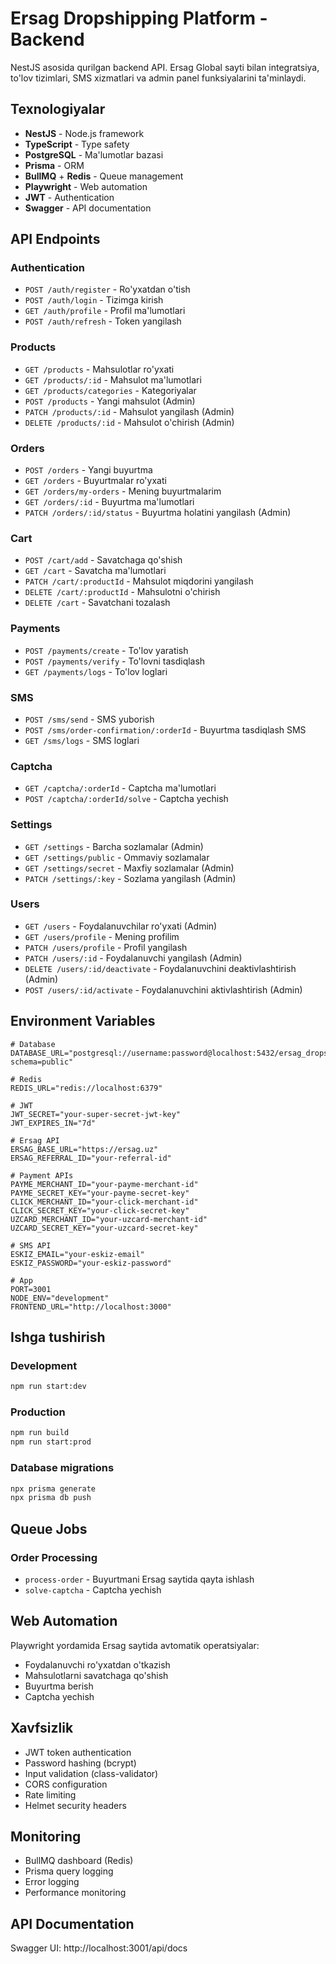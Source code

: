 # Ersag Dropshipping Platform - Backend

NestJS asosida qurilgan backend API. Ersag Global sayti bilan integratsiya, to'lov tizimlari, SMS xizmatlari va admin panel funksiyalarini ta'minlaydi.

## Texnologiyalar

- **NestJS** - Node.js framework
- **TypeScript** - Type safety
- **PostgreSQL** - Ma'lumotlar bazasi
- **Prisma** - ORM
- **BullMQ** + **Redis** - Queue management
- **Playwright** - Web automation
- **JWT** - Authentication
- **Swagger** - API documentation

## API Endpoints

### Authentication
- `POST /auth/register` - Ro'yxatdan o'tish
- `POST /auth/login` - Tizimga kirish
- `GET /auth/profile` - Profil ma'lumotlari
- `POST /auth/refresh` - Token yangilash

### Products
- `GET /products` - Mahsulotlar ro'yxati
- `GET /products/:id` - Mahsulot ma'lumotlari
- `GET /products/categories` - Kategoriyalar
- `POST /products` - Yangi mahsulot (Admin)
- `PATCH /products/:id` - Mahsulot yangilash (Admin)
- `DELETE /products/:id` - Mahsulot o'chirish (Admin)

### Orders
- `POST /orders` - Yangi buyurtma
- `GET /orders` - Buyurtmalar ro'yxati
- `GET /orders/my-orders` - Mening buyurtmalarim
- `GET /orders/:id` - Buyurtma ma'lumotlari
- `PATCH /orders/:id/status` - Buyurtma holatini yangilash (Admin)

### Cart
- `POST /cart/add` - Savatchaga qo'shish
- `GET /cart` - Savatcha ma'lumotlari
- `PATCH /cart/:productId` - Mahsulot miqdorini yangilash
- `DELETE /cart/:productId` - Mahsulotni o'chirish
- `DELETE /cart` - Savatchani tozalash

### Payments
- `POST /payments/create` - To'lov yaratish
- `POST /payments/verify` - To'lovni tasdiqlash
- `GET /payments/logs` - To'lov loglari

### SMS
- `POST /sms/send` - SMS yuborish
- `POST /sms/order-confirmation/:orderId` - Buyurtma tasdiqlash SMS
- `GET /sms/logs` - SMS loglari

### Captcha
- `GET /captcha/:orderId` - Captcha ma'lumotlari
- `POST /captcha/:orderId/solve` - Captcha yechish

### Settings
- `GET /settings` - Barcha sozlamalar (Admin)
- `GET /settings/public` - Ommaviy sozlamalar
- `GET /settings/secret` - Maxfiy sozlamalar (Admin)
- `PATCH /settings/:key` - Sozlama yangilash (Admin)

### Users
- `GET /users` - Foydalanuvchilar ro'yxati (Admin)
- `GET /users/profile` - Mening profilim
- `PATCH /users/profile` - Profil yangilash
- `PATCH /users/:id` - Foydalanuvchi yangilash (Admin)
- `DELETE /users/:id/deactivate` - Foydalanuvchini deaktivlashtirish (Admin)
- `POST /users/:id/activate` - Foydalanuvchini aktivlashtirish (Admin)

## Environment Variables

```env
# Database
DATABASE_URL="postgresql://username:password@localhost:5432/ersag_dropshipping?schema=public"

# Redis
REDIS_URL="redis://localhost:6379"

# JWT
JWT_SECRET="your-super-secret-jwt-key"
JWT_EXPIRES_IN="7d"

# Ersag API
ERSAG_BASE_URL="https://ersag.uz"
ERSAG_REFERRAL_ID="your-referral-id"

# Payment APIs
PAYME_MERCHANT_ID="your-payme-merchant-id"
PAYME_SECRET_KEY="your-payme-secret-key"
CLICK_MERCHANT_ID="your-click-merchant-id"
CLICK_SECRET_KEY="your-click-secret-key"
UZCARD_MERCHANT_ID="your-uzcard-merchant-id"
UZCARD_SECRET_KEY="your-uzcard-secret-key"

# SMS API
ESKIZ_EMAIL="your-eskiz-email"
ESKIZ_PASSWORD="your-eskiz-password"

# App
PORT=3001
NODE_ENV="development"
FRONTEND_URL="http://localhost:3000"
```

## Ishga tushirish

### Development
```bash
npm run start:dev
```

### Production
```bash
npm run build
npm run start:prod
```

### Database migrations
```bash
npx prisma generate
npx prisma db push
```

## Queue Jobs

### Order Processing
- `process-order` - Buyurtmani Ersag saytida qayta ishlash
- `solve-captcha` - Captcha yechish

## Web Automation

Playwright yordamida Ersag saytida avtomatik operatsiyalar:
- Foydalanuvchi ro'yxatdan o'tkazish
- Mahsulotlarni savatchaga qo'shish
- Buyurtma berish
- Captcha yechish

## Xavfsizlik

- JWT token authentication
- Password hashing (bcrypt)
- Input validation (class-validator)
- CORS configuration
- Rate limiting
- Helmet security headers

## Monitoring

- BullMQ dashboard (Redis)
- Prisma query logging
- Error logging
- Performance monitoring

## API Documentation

Swagger UI: http://localhost:3001/api/docs